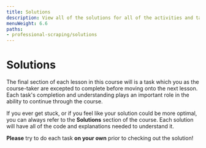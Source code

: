 ```yaml
---
title: Solutions
description: View all of the solutions for all of the activities and tasks of this course. Please try to complete each task on your own before reading the solution!
menuWeight: 6.6
paths:
- professional-scraping/solutions
---
```


# Solutions

The final section of each lesson in this course will is a task which you as the course-taker are excepted to complete before moving onto the next lesson. Each task's completion and understanding plays an important role in the ability to continue through the course.

If you ever get stuck, or if you feel like your solution could be more optimal, you can always refer to the **Solutions** section of the course. Each solution will have all of the code and explanations needed to understand it.

**Please** try to do each task **on your own** prior to checking out the solution!
